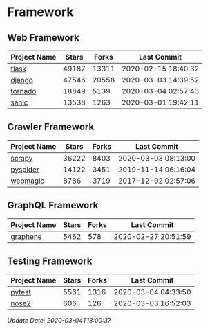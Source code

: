# Framework

## Web Framework

| Project Name | Stars | Forks | Last Commit |
| ------------ | ----- | ----- | ----------- |
| [flask](https://github.com/pallets/flask) | 49187 | 13311 | 2020-02-15 18:40:32 |
| [django](https://github.com/django/django) | 47546 | 20558 | 2020-03-03 14:39:52 |
| [tornado](https://github.com/tornadoweb/tornado) | 18849 | 5139 | 2020-03-04 02:57:43 |
| [sanic](https://github.com/huge-success/sanic) | 13538 | 1263 | 2020-03-01 19:42:11 |

## Crawler Framework

| Project Name | Stars | Forks | Last Commit |
| ------------ | ----- | ----- | ----------- |
| [scrapy](https://github.com/scrapy/scrapy) | 36222 | 8403 | 2020-03-03 08:13:00 |
| [pyspider](https://github.com/binux/pyspider) | 14122 | 3451 | 2019-11-14 06:16:04 |
| [webmagic](https://github.com/code4craft/webmagic) | 8786 | 3719 | 2017-12-02 02:57:06 |

## GraphQL Framework

| Project Name | Stars | Forks | Last Commit |
| ------------ | ----- | ----- | ----------- |
| [graphene](https://github.com/graphql-python/graphene) | 5462 | 578 | 2020-02-27 20:51:59 |

## Testing Framework

| Project Name | Stars | Forks | Last Commit |
| ------------ | ----- | ----- | ----------- |
| [pytest](https://github.com/pytest-dev/pytest) | 5561 | 1316 | 2020-03-04 04:33:50 |
| [nose2](https://github.com/nose-devs/nose2) | 606 | 126 | 2020-03-03 16:52:03 |

*Update Date: 2020-03-04T13:00:37*